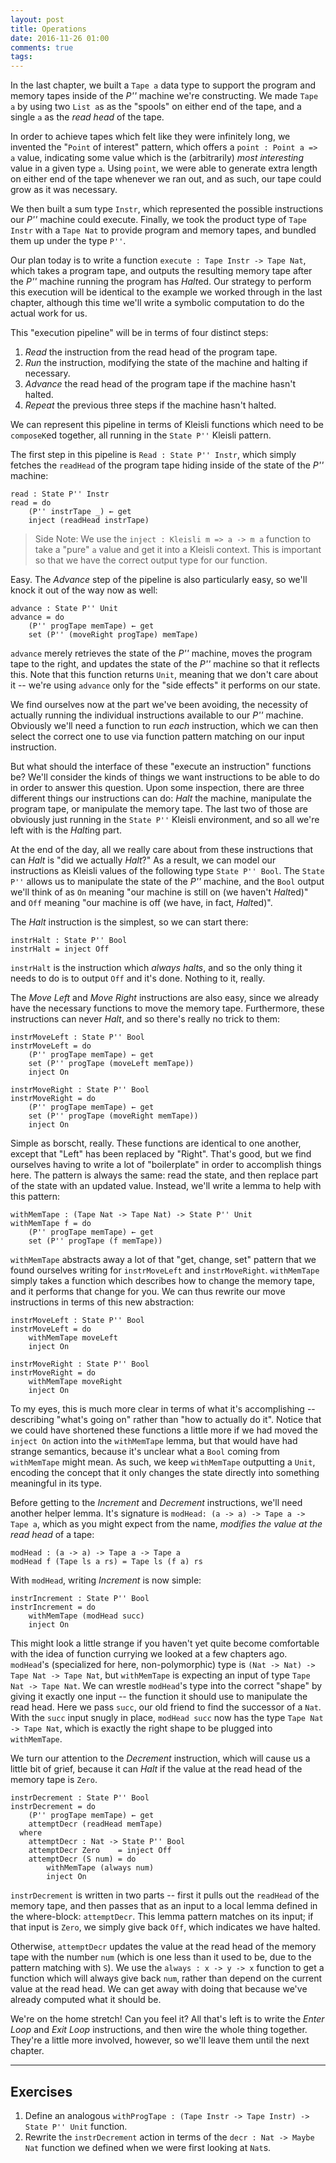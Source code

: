```yaml
---
layout: post
title: Operations
date: 2016-11-26 01:00
comments: true
tags:
---
```


In the last chapter, we built a `Tape a` data type to support the program and
memory tapes inside of the *P''* machine we're constructing. We made `Tape a` by
using two `List a`s as the "spools" on either end of the tape, and a single `a`
as the *read head* of the tape.

In order to achieve tapes which felt like they were infinitely long, we invented
the "`Point` of interest" pattern, which offers a `point : Point a => a` value,
indicating some value which is the (arbitrarily) *most interesting* value in a
given type `a`. Using `point`, we were able to generate extra length on either
end of the tape whenever we ran out, and as such, our tape could grow as it was
necessary.

We then built a sum type `Instr`, which represented the possible instructions
our *P''* machine could execute. Finally, we took the product type of `Tape
Instr` with a `Tape Nat` to provide program and memory tapes, and bundled them
up under the type `P''`.

Our plan today is to write a function `execute : Tape Instr -> Tape Nat`, which
takes a program tape, and outputs the resulting memory tape after the *P''*
machine running the program has *Halt*ed. Our strategy to perform this execution
will be identical to the example we worked through in the last chapter, although
this time we'll write a symbolic computation to do the actual work for us.

This "execution pipeline" will be in terms of four distinct steps:

1) *Read* the instruction from the read head of the program tape.
2) *Run* the instruction, modifying the state of the machine and halting if
   necessary.
3) *Advance* the read head of the program tape if the machine hasn't halted.
4) *Repeat* the previous three steps if the machine hasn't halted.

We can represent this pipeline in terms of Kleisli functions which need to be
`composeK`ed together, all running in the `State P''` Kleisli pattern.

The first step in this pipeline is `Read : State P'' Instr`, which simply
fetches the `readHead` of the program tape hiding inside of the state of the
*P''* machine:

```
read : State P'' Instr
read = do
    (P'' instrTape _) ← get
    inject (readHead instrTape)
```

> Side Note: We use the `inject : Kleisli m => a -> m a` function to take a
> "pure" `a` value and get it into a Kleisli context. This is important so that
> we have the correct output type for our function.

Easy. The *Advance* step of the pipeline is also particularly easy, so we'll
knock it out of the way now as well:

```
advance : State P'' Unit
advance = do
    (P'' progTape memTape) ← get
    set (P'' (moveRight progTape) memTape)
```

`advance` merely retrieves the state of the *P''* machine, moves the program
tape to the right, and updates the state of the *P''* machine so that it
reflects this. Note that this function returns `Unit`, meaning that we don't
care about it -- we're using `advance` only for the "side effects" it performs
on our state.

We find ourselves now at the part we've been avoiding, the necessity of actually
running the individual instructions available to our *P''* machine. Obviously
we'll need a function to run *each* instruction, which we can then select the
correct one to use via function pattern matching on our input instruction.

But what should the interface of these "execute an instruction" functions be?
We'll consider the kinds of things we want instructions to be able to do in
order to answer this question. Upon some inspection, there are three different
things our instructions can do: *Halt* the machine, manipulate the program tape,
or manipulate the memory tape. The last two of those are obviously just running
in the `State P''` Kleisli environment, and so all we're left with is the
*Halt*ing part.

At the end of the day, all we really care about from these instructions that can
*Halt* is "did we actually *Halt*?" As a result, we can model our instructions
as Kleisli values of the following type `State P'' Bool`. The `State P''` allows
us to manipulate the state of the *P''* machine, and the `Bool` output we'll
think of as `On` meaning "our machine is still on (we haven't *Halt*ed)" and
`Off` meaning "our machine is off (we have, in fact,  *Halt*ed)".

The *Halt* instruction is the simplest, so we can start there:

```
instrHalt : State P'' Bool
instrHalt = inject Off
```

`instrHalt` is the instruction which *always halts*, and so the only thing it
needs to do is to output `Off` and it's done. Nothing to it, really.

The *Move Left* and *Move Right* instructions are also easy, since we already
have the necessary functions to move the memory tape. Furthermore, these
instructions can never *Halt*, and so there's really no trick to them:

```
instrMoveLeft : State P'' Bool
instrMoveLeft = do
    (P'' progTape memTape) ← get
    set (P'' progTape (moveLeft memTape))
    inject On
```

```
instrMoveRight : State P'' Bool
instrMoveRight = do
    (P'' progTape memTape) ← get
    set (P'' progTape (moveRight memTape))
    inject On
```

Simple as borscht, really. These functions are identical to one another, except
that "Left" has been replaced by "Right". That's good, but we find ourselves
having to write a lot of "boilerplate" in order to accomplish things here. The
pattern is always the same: read the state, and then replace part of the state
with an updated value. Instead, we'll write a lemma to help with this pattern:

```
withMemTape : (Tape Nat -> Tape Nat) -> State P'' Unit
withMemTape f = do
    (P'' progTape memTape) ← get
    set (P'' progTape (f memTape))
```

`withMemTape` abstracts away a lot of that "get, change, set" pattern that we
found ourselves writing for `instrMoveLeft` and `instrMoveRight`. `withMemTape`
simply takes a function which describes how to change the memory tape, and it
performs that change for you.  We can thus rewrite our move instructions in
terms of this new abstraction:

```
instrMoveLeft : State P'' Bool
instrMoveLeft = do
    withMemTape moveLeft
    inject On
```

```
instrMoveRight : State P'' Bool
instrMoveRight = do
    withMemTape moveRight
    inject On
```

To my eyes, this is much more clear in terms of what it's accomplishing --
describing "what's going on" rather than "how to actually do it". Notice that we
could have shortened these functions a little more if we had moved the `inject
On` action into the `withMemTape` lemma, but that would have had strange
semantics, because it's unclear what a `Bool` coming from `withMemTape` might
mean. As such, we keep `withMemTape` outputting a `Unit`, encoding the concept
that it only changes the state directly into something meaningful in its type.

Before getting to the *Increment* and *Decrement* instructions, we'll need
another helper lemma. It's signature is `modHead: (a -> a) -> Tape a -> Tape a`,
which as you might expect from the name, *modifies the value at the read head*
of a tape:

```
modHead : (a -> a) -> Tape a -> Tape a
modHead f (Tape ls a rs) = Tape ls (f a) rs
```

With `modHead`, writing *Increment* is now simple:

```
instrIncrement : State P'' Bool
instrIncrement = do
    withMemTape (modHead succ)
    inject On
```

This might look a little strange if you haven't yet quite become comfortable
with the idea of function currying we looked at a few chapters ago. `modHead`'s
(specialized for here, non-polymorphic) type is `(Nat -> Nat) -> Tape Nat ->
Tape Nat`, but `withMemTape` is expecting an input of type `Tape Nat -> Tape
Nat`. We can wrestle `modHead`'s type into the correct "shape" by giving it
exactly one input -- the function it should use to manipulate the read head.
Here we pass `succ`, our old friend to find the successor of a `Nat`. With the
`succ` input snugly in place, `modHead succ` now has the type `Tape Nat -> Tape
Nat`, which is exactly the right shape to be plugged into `withMemTape`.

We turn our attention to the *Decrement* instruction, which will cause us a
little bit of grief, because it can *Halt* if the value at the read head of the
memory tape is `Zero`.

```
instrDecrement : State P'' Bool
instrDecrement = do
    (P'' progTape memTape) ← get
    attemptDecr (readHead memTape)
  where
    attemptDecr : Nat -> State P'' Bool
    attemptDecr Zero    = inject Off
    attemptDecr (S num) = do
        withMemTape (always num)
        inject On
```

`instrDecrement` is written in two parts -- first it pulls out the `readHead` of
the memory tape, and then passes that as an input to a local lemma defined in
the where-block: `attemptDecr`. This lemma pattern matches on its input; if that
input is `Zero`, we simply give back `Off`, which indicates we have halted.

Otherwise, `attemptDecr` updates the value at the read head of the memory tape
with the number `num` (which is one less than it used to be, due to the pattern
matching with `S`). We use the `always : x -> y -> x` function to get a function
which will always give back `num`, rather than depend on the current value at
the read head. We can get away with doing that because we've already computed
what it should be.

We're on the home stretch! Can you feel it? All that's left is to write the
*Enter Loop* and *Exit Loop* instructions, and then wire the whole thing
together. They're a little more involved, however, so we'll leave them until
the next chapter.

---

## Exercises

1) Define an analogous `withProgTape : (Tape Instr -> Tape Instr) -> State P'' Unit`
   function.
2) Rewrite the `instrDecrement` action in terms of the `decr : Nat -> Maybe Nat`
   function we defined when we were first looking at `Nat`s.
